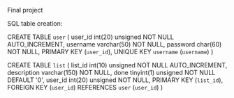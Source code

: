 Final project



SQL table creation:

CREATE TABLE `user` (
  user_id int(20) unsigned NOT NULL AUTO_INCREMENT,
  username varchar(50) NOT NULL,
  password char(60) NOT NULL,
  PRIMARY KEY (`user_id`),
  UNIQUE KEY `username` (`username`)
)


CREATE TABLE `list` (
  list_id int(10) unsigned NOT NULL AUTO_INCREMENT,
  description varchar(150) NOT NULL,
  done tinyint(1) unsigned NOT NULL DEFAULT '0',
  user_id int(20) unsigned NOT NULL,
  PRIMARY KEY (`list_id`),
  FOREIGN KEY (`user_id`) REFERENCES `user` (`user_id`)
)